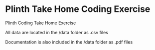 # Plinth Take Home Coding Exercise

Plinth Coding Take Home Exercise

All data are located in the /data folder as .csv files

Documentation is also included in the /data folder as .pdf files
